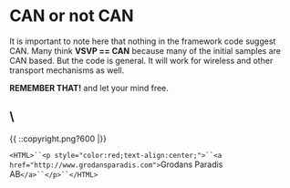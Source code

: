 # CAN or not CAN

It is important to note here that nothing in the framework code suggest CAN. Many think **VSVP == CAN** because many of the initial samples are CAN based. But the code is general. It will work for wireless and other transport mechanisms as well. 

**REMEMBER THAT!** and let your mind free.

\\ 
----
{{  ::copyright.png?600  |}}

`<HTML>``<p style="color:red;text-align:center;">``<a href="http://www.grodansparadis.com">`Grodans Paradis AB`</a>``</p>``</HTML>`
